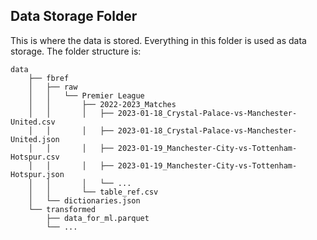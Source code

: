## Data Storage Folder

This is where the data is stored. Everything in this folder is used as data storage.
The folder structure is:
```
data
    ├── fbref
    │   ├── raw
    │   │   └── Premier League
    │   │       ├── 2022-2023_Matches
    │   │       │   ├── 2023-01-18_Crystal-Palace-vs-Manchester-United.csv
    │   │       │   ├── 2023-01-18_Crystal-Palace-vs-Manchester-United.json
    │   │       │   ├── 2023-01-19_Manchester-City-vs-Tottenham-Hotspur.csv
    │   │       │   ├── 2023-01-19_Manchester-City-vs-Tottenham-Hotspur.json
    │   │       │   └── ...
    │   │       └── table_ref.csv
    │   └── dictionaries.json
    └── transformed
        ├── data_for_ml.parquet
        └── ...
```